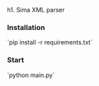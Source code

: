 h1. Sima XML parser

<h3>Installation</h3>
`pip install -r requirements.txt`

<h3>Start</h3>
`python main.py`
